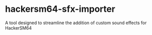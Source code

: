 # hackersm64-sfx-importer
A tool designed to streamline the addition of custom sound effects for HackerSM64
